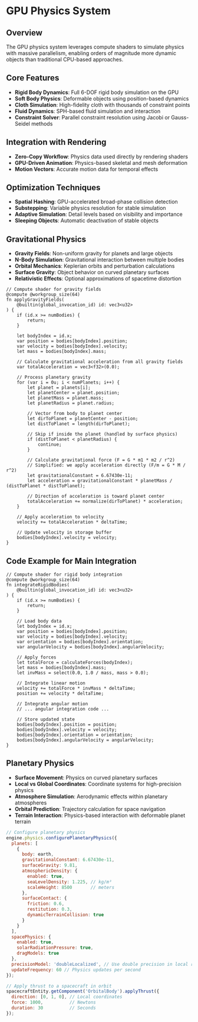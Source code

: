# GPU Physics System

## Overview
The GPU physics system leverages compute shaders to simulate physics with massive parallelism, enabling orders of magnitude more dynamic objects than traditional CPU-based approaches.

## Core Features
- **Rigid Body Dynamics**: Full 6-DOF rigid body simulation on the GPU
- **Soft Body Physics**: Deformable objects using position-based dynamics
- **Cloth Simulation**: High-fidelity cloth with thousands of constraint points
- **Fluid Dynamics**: SPH-based fluid simulation and interaction
- **Constraint Solver**: Parallel constraint resolution using Jacobi or Gauss-Seidel methods

## Integration with Rendering
- **Zero-Copy Workflow**: Physics data used directly by rendering shaders
- **GPU-Driven Animation**: Physics-based skeletal and mesh deformation
- **Motion Vectors**: Accurate motion data for temporal effects

## Optimization Techniques
- **Spatial Hashing**: GPU-accelerated broad-phase collision detection
- **Substepping**: Variable physics resolution for stable simulation
- **Adaptive Simulation**: Detail levels based on visibility and importance
- **Sleeping Objects**: Automatic deactivation of stable objects

## Gravitational Physics
- **Gravity Fields**: Non-uniform gravity for planets and large objects
- **N-Body Simulation**: Gravitational interaction between multiple bodies
- **Orbital Mechanics**: Keplerian orbits and perturbation calculations
- **Surface Gravity**: Object behavior on curved planetary surfaces
- **Relativistic Effects**: Optional approximations of spacetime distortion

```wgsl
// Compute shader for gravity fields
@compute @workgroup_size(64)
fn applyGravityFields(
    @builtin(global_invocation_id) id: vec3<u32>
) {
    if (id.x >= numBodies) {
        return;
    }
    
    let bodyIndex = id.x;
    var position = bodies[bodyIndex].position;
    var velocity = bodies[bodyIndex].velocity;
    let mass = bodies[bodyIndex].mass;
    
    // Calculate gravitational acceleration from all gravity fields
    var totalAcceleration = vec3<f32>(0.0);
    
    // Process planetary gravity
    for (var i = 0u; i < numPlanets; i++) {
        let planet = planets[i];
        let planetCenter = planet.position;
        let planetMass = planet.mass;
        let planetRadius = planet.radius;
        
        // Vector from body to planet center
        let dirToPlanet = planetCenter - position;
        let distToPlanet = length(dirToPlanet);
        
        // Skip if inside the planet (handled by surface physics)
        if (distToPlanet < planetRadius) {
            continue;
        }
        
        // Calculate gravitational force (F = G * m1 * m2 / r^2)
        // Simplified: we apply acceleration directly (F/m = G * M / r^2)
        let gravitationalConstant = 6.67430e-11;
        let acceleration = gravitationalConstant * planetMass / (distToPlanet * distToPlanet);
        
        // Direction of acceleration is toward planet center
        totalAcceleration += normalize(dirToPlanet) * acceleration;
    }
    
    // Apply acceleration to velocity
    velocity += totalAcceleration * deltaTime;
    
    // Update velocity in storage buffer
    bodies[bodyIndex].velocity = velocity;
}
```

## Code Example for Main Integration
```wgsl
// Compute shader for rigid body integration
@compute @workgroup_size(64)
fn integrateRigidBodies(
    @builtin(global_invocation_id) id: vec3<u32>
) {
    if (id.x >= numBodies) {
        return;
    }
    
    // Load body data
    let bodyIndex = id.x;
    var position = bodies[bodyIndex].position;
    var velocity = bodies[bodyIndex].velocity;
    var orientation = bodies[bodyIndex].orientation;
    var angularVelocity = bodies[bodyIndex].angularVelocity;
    
    // Apply forces
    let totalForce = calculateForces(bodyIndex);
    let mass = bodies[bodyIndex].mass;
    let invMass = select(0.0, 1.0 / mass, mass > 0.0);
    
    // Integrate linear motion
    velocity += totalForce * invMass * deltaTime;
    position += velocity * deltaTime;
    
    // Integrate angular motion
    // ... angular integration code ...
    
    // Store updated state
    bodies[bodyIndex].position = position;
    bodies[bodyIndex].velocity = velocity;
    bodies[bodyIndex].orientation = orientation;
    bodies[bodyIndex].angularVelocity = angularVelocity;
}
```

## Planetary Physics
- **Surface Movement**: Physics on curved planetary surfaces
- **Local vs Global Coordinates**: Coordinate systems for high-precision physics
- **Atmosphere Simulation**: Aerodynamic effects within planetary atmospheres
- **Orbital Prediction**: Trajectory calculation for space navigation
- **Terrain Interaction**: Physics-based interaction with deformable planet terrain

```javascript
// Configure planetary physics
engine.physics.configurePlanetaryPhysics({
  planets: [
    {
      body: earth,
      gravitationalConstant: 6.67430e-11,
      surfaceGravity: 9.81,
      atmosphericDensity: {
        enabled: true,
        seaLevelDensity: 1.225, // kg/m³
        scaleHeight: 8500       // meters
      },
      surfaceContact: {
        friction: 0.6,
        restitution: 0.3,
        dynamicTerrainCollision: true
      }
    }
  ],
  spacePhysics: {
    enabled: true,
    solarRadiationPressure: true,
    dragModels: true
  },
  precisionModel: 'doubleLocalized', // Use double precision in local reference frames
  updateFrequency: 60 // Physics updates per second
});

// Apply thrust to a spacecraft in orbit
spacecraftEntity.getComponent('OrbitalBody').applyThrust({
  direction: [0, 1, 0], // Local coordinates
  force: 1000,          // Newtons
  duration: 30          // Seconds
});
```
